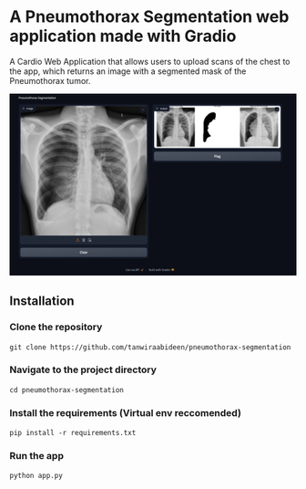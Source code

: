 # A Pneumothorax Segmentation web application made with Gradio

A Cardio Web Application that allows users to upload scans of the chest to the app, which returns an image with a segmented mask of the Pneumothorax tumor.

![Example](ImageReadMe.png)

## Installation

### Clone the repository

```
git clone https://github.com/tanwiraabideen/pneumothorax-segmentation
```

### Navigate to the project directory

```
cd pneumothorax-segmentation
```

### Install the requirements (Virtual env reccomended)

```
pip install -r requirements.txt
```

### Run the app

```
python app.py
```
